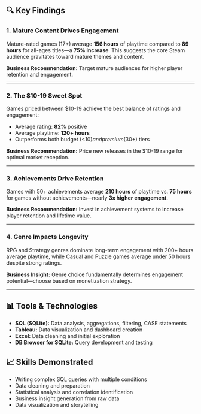 
## 🔍 Key Findings

### 1. Mature Content Drives Engagement
Mature-rated games (17+) average **156 hours** of playtime compared to **89 hours** for all-ages titles—a **75% increase**. This suggests the core Steam audience gravitates toward mature themes and content.

**Business Recommendation:** Target mature audiences for higher player retention and engagement.

---

### 2. The $10-19 Sweet Spot
Games priced between $10-19 achieve the best balance of ratings and engagement:
- Average rating: **82%** positive
- Average playtime: **120+ hours**
- Outperforms both budget (<$10) and premium ($30+) tiers

**Business Recommendation:** Price new releases in the $10-19 range for optimal market reception.

---

### 3. Achievements Drive Retention
Games with 50+ achievements average **210 hours** of playtime vs. **75 hours** for games without achievements—nearly **3x higher engagement**.

**Business Recommendation:** Invest in achievement systems to increase player retention and lifetime value.

---

### 4. Genre Impacts Longevity
RPG and Strategy genres dominate long-term engagement with 200+ hours average playtime, while Casual and Puzzle games average under 50 hours despite strong ratings.

**Business Insight:** Genre choice fundamentally determines engagement potential—choose based on monetization strategy.

---

## 📊 Tools & Technologies
- **SQL (SQLite):** Data analysis, aggregations, filtering, CASE statements
- **Tableau:** Data visualization and dashboard creation
- **Excel:** Data cleaning and initial exploration
- **DB Browser for SQLite:** Query development and testing

## 📈 Skills Demonstrated
- Writing complex SQL queries with multiple conditions
- Data cleaning and preparation
- Statistical analysis and correlation identification
- Business insight generation from raw data
- Data visualization and storytelling
